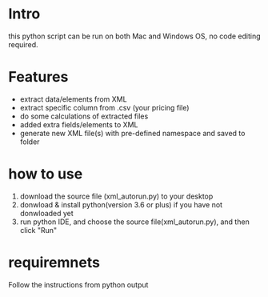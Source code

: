 # Intro
this python script can be run on both Mac and Windows OS, no code editing required. 

# Features
- extract data/elements from XML
- extract specific column from .csv (your pricing file)
- do some calculations of extracted files
- added extra fields/elements to XML
- generate new XML file(s) with pre-defined namespace and saved to folder

# how to use
1. download the source file (xml_autorun.py) to your desktop
2. donwload & install python(version 3.6 or plus) if you have not donwloaded yet
3. run python IDE, and choose the source file(xml_autorun.py), and then click "Run"

# requiremnets
Follow the instructions from python output